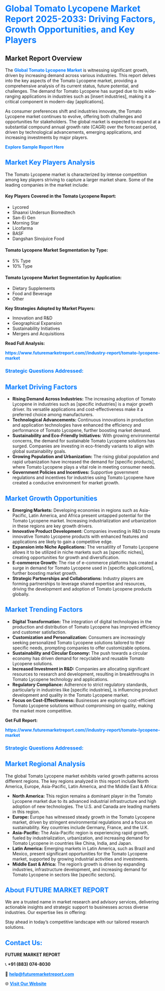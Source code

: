 <h1 style="color: #007BFF;">Global Tomato Lycopene Market Report 2025-2033: Driving Factors, Growth Opportunities, and Key Players</h1>

<section id="overview">
<h2>Market Report Overview</h2>
<p>The <a href="https://www.futuremarketreport.com//industry-report/tomato-lycopene-market" style="color: #007BFF; text-decoration: none;"><strong>Global Tomato Lycopene Market</strong></a> is witnessing significant growth, driven by increasing demand across various industries. This report delves into the key aspects of the Tomato Lycopene market, providing a comprehensive analysis of its current status, future potential, and challenges. The demand for Tomato Lycopene has surged due to its wide-ranging applications in industries such as [insert industries], making it a critical component in modern-day [applications].</p>
<p>As consumer preferences shift and industries innovate, the Tomato Lycopene market continues to evolve, offering both challenges and opportunities for stakeholders. The global market is expected to expand at a substantial compound annual growth rate (CAGR) over the forecast period, driven by technological advancements, emerging applications, and increasing investments by major players.</p>
</section>

<section id="overview">
<p><a href="https://www.futuremarketreport.com//request-sample/reportId=46814" style="color: #007BFF; text-decoration: none;"><strong>Explore Sample Report Here</strong></a></p>
</section>

<section id="key-players">
<h2 style="color: #007BFF;">Market Key Players Analysis</h2>
<p>The Tomato Lycopene market is characterized by intense competition among key players striving to capture a larger market share. Some of the leading companies in the market include:</p>
<h4>Key Players Covered in the Tomato Lycopene Report:</h4>
<ul><li>Lycored</li><li>Shaanxi Undersun Biomedtech</li><li>San-Ei Gen</li><li>Morning Star</li><li>Licofarma</li><li>BASF</li><li>Dangshan Sinojuice Food</li></ul>
<h4>Tomato Lycopene Market Segmentation by Type:</h4>
<ul><li>5% Type</li><li>10% Type</li></ul>

<h4>Tomato Lycopene Market Segmentation by Application:</h4>
<ul><li>Dietary Supplements</li><li>Food and Beverage</li><li>Other</li></ul>
<p><strong>Key Strategies Adopted by Market Players:</strong></p>
<ul>
<li>Innovation and R&D</li>
<li>Geographical Expansion</li>
<li>Sustainability Initiatives</li>
<li>Mergers and Acquisitions</li>
</ul>
</section>

<section>
<p><strong>Read Full Analysis: </strong></p><a href="https://www.futuremarketreport.com//industry-report/tomato-lycopene-market" style="color: #007BFF; text-decoration: none;"><strong>https://www.futuremarketreport.com//industry-report/tomato-lycopene-market</strong></a>
<h3 style="color: #007BFF;">Strategic Questions Addressed:</h3>
</section>

<section id="driving-factors">
<h2 style="color: #007BFF;">Market Driving Factors</h2>
<ul>
<li><strong>Rising Demand Across Industries:</strong> The increasing adoption of Tomato Lycopene in industries such as [specific industries] is a major growth driver. Its versatile applications and cost-effectiveness make it a preferred choice among manufacturers.</li>
<li><strong>Technological Advancements:</strong> Continuous innovations in production and application technologies have enhanced the efficiency and performance of Tomato Lycopene, further boosting market demand.</li>
<li><strong>Sustainability and Eco-Friendly Initiatives:</strong> With growing environmental concerns, the demand for sustainable Tomato Lycopene solutions has surged. Companies are investing in eco-friendly variants to align with global sustainability goals.</li>
<li><strong>Growing Population and Urbanization:</strong> The rising global population and rapid urbanization have increased the demand for [specific products], where Tomato Lycopene plays a vital role in meeting consumer needs.</li>
<li><strong>Government Policies and Incentives:</strong> Supportive government regulations and incentives for industries using Tomato Lycopene have created a conducive environment for market growth.</li>
</ul>
</section>

<section id="growth-opportunities">
<h2 style="color: #007BFF;">Market Growth Opportunities</h2>
<ul>
<li><strong>Emerging Markets:</strong> Developing economies in regions such as Asia-Pacific, Latin America, and Africa present untapped potential for the Tomato Lycopene market. Increasing industrialization and urbanization in these regions are key growth drivers.</li>
<li><strong>Innovative Product Development:</strong> Companies investing in R&D to create innovative Tomato Lycopene products with enhanced features and applications are likely to gain a competitive edge.</li>
<li><strong>Expansion into Niche Applications:</strong> The versatility of Tomato Lycopene allows it to be utilized in niche markets such as [specific niches], creating opportunities for growth and diversification.</li>
<li><strong>E-commerce Growth:</strong> The rise of e-commerce platforms has created a surge in demand for Tomato Lycopene used in [specific applications], further boosting market growth.</li>
<li><strong>Strategic Partnerships and Collaborations:</strong> Industry players are forming partnerships to leverage shared expertise and resources, driving the development and adoption of Tomato Lycopene products globally.</li>
</ul>
</section>

<section id="trending-factors">
<h2 style="color: #007BFF;">Market Trending Factors</h2>
<ul>
<li><strong>Digital Transformation:</strong> The integration of digital technologies in the production and distribution of Tomato Lycopene has improved efficiency and customer satisfaction.</li>
<li><strong>Customization and Personalization:</strong> Consumers are increasingly seeking personalized Tomato Lycopene solutions tailored to their specific needs, prompting companies to offer customizable options.</li>
<li><strong>Sustainability and Circular Economy:</strong> The push towards a circular economy has driven demand for recyclable and reusable Tomato Lycopene solutions.</li>
<li><strong>Increased Investment in R&D:</strong> Companies are allocating significant resources to research and development, resulting in breakthroughs in Tomato Lycopene technology and applications.</li>
<li><strong>Regulatory Compliance:</strong> Adherence to strict regulatory standards, particularly in industries like [specific industries], is influencing product development and quality in the Tomato Lycopene market.</li>
<li><strong>Focus on Cost-Effectiveness:</strong> Businesses are exploring cost-efficient Tomato Lycopene solutions without compromising on quality, making the market more competitive.</li>
</ul>
</section>

<section>
<p><strong>Get Full Report: </strong></p><a href="https://www.futuremarketreport.com//industry-report/tomato-lycopene-market" style="color: #007BFF; text-decoration: none;"><strong>https://www.futuremarketreport.com//industry-report/tomato-lycopene-market</strong></a>
<h3 style="color: #007BFF;">Strategic Questions Addressed:</h3>
</section>


<section id="regional-analysis">
<h2 style="color: #007BFF;">Market Regional Analysis</h2>
<p>The global Tomato Lycopene market exhibits varied growth patterns across different regions. The key regions analyzed in this report include North America, Europe, Asia-Pacific, Latin America, and the Middle East & Africa:</p>
<ul>
<li><strong>North America:</strong> This region remains a dominant player in the Tomato Lycopene market due to its advanced industrial infrastructure and high adoption of new technologies. The U.S. and Canada are leading markets in this region.</li>
<li><strong>Europe:</strong> Europe has witnessed steady growth in the Tomato Lycopene market, driven by stringent environmental regulations and a focus on sustainability. Key countries include Germany, France, and the U.K.</li>
<li><strong>Asia-Pacific:</strong> The Asia-Pacific region is experiencing rapid growth, fueled by industrialization, urbanization, and increasing demand for Tomato Lycopene in countries like China, India, and Japan.</li>
<li><strong>Latin America:</strong> Emerging markets in Latin America, such as Brazil and Mexico, present significant opportunities for the Tomato Lycopene market, supported by growing industrial activities and investments.</li>
<li><strong>Middle East & Africa:</strong> The region’s growth is driven by expanding industries, infrastructure development, and increasing demand for Tomato Lycopene in sectors like [specific sectors].</li>
</ul>
</section>

<footer>
<h2 style="color: #007BFF;">About FUTURE MARKET REPORT</h2>
<p>We are a trusted name in market research and advisory services, delivering actionable insights and strategic support to businesses across diverse industries. Our expertise lies in offering:</p>

<p>Stay ahead in today’s competitive landscape with our tailored research solutions.</p>

<h2 style="color: #007BFF;">Contact Us:</h2>
<p><strong>FUTURE MARKET REPORT</strong></p>
<p>📞 <strong>+91 (883) 074-8030</strong></p>
<p>📧 <strong><a href="mailto:help@futuremarketreport.com" style="color: #007BFF;">help@futuremarketreport.com</a></strong></p>
<p>🌐 <strong><a href="https://www.futuremarketreport.com/" style="color: #007BFF;">Visit Our Website</a></strong></p>
</footer>